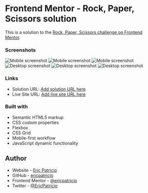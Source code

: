 # Frontend Mentor - Rock, Paper, Scissors solution

This is a solution to the [Rock, Paper, Scissors challenge on Frontend Mentor](https://www.frontendmentor.io/challenges/rock-paper-scissors-game-pTgwgvgH).

### Screenshots

![Mobile screenshot](./images/screenshots/mobile-01.png)
![Mobile screenshot](./images/screenshots/mobile-02.png)
![Mobile screenshot](./images/screenshots/mobile-03.png)
![Desktop screenshot](./images/screenshots/desktop-01.png)
![Desktop screenshot](./images/screenshots/desktop-02.png)
![Desktop screenshot](./images/screenshots/desktop-03.png)

### Links

- Solution URL: [Add solution URL here](https://your-solution-url.com)
- Live Site URL: [Add live site URL here](https://your-live-site-url.com)

### Built with

- Semantic HTML5 markup
- CSS custom properties
- Flexbox
- CSS Grid
- Mobile-first workflow
- JavaScript dynamic functionality

## Author

- Website - [Eric Patricio](https://ericpatricioportfolio.tech/)
- GitHub - [ericpatricio](https://github.com/ericpatricio)
- Frontend Mentor - [@ericpatricio](https://www.frontendmentor.io/profile/ericpatricio)
- Twitter - [@EricPatricio](https://twitter.com/EricPatricio)

